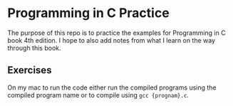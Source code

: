# Programming in C Practice

The purpose of this repo is to practice the examples for Programming in C book 4th edition. I hope to also add notes from what I learn on the way through this book.

## Exercises

On my mac to run the code either run the compiled programs using the compiled program name or to compile using `gcc {prognam}.c`.